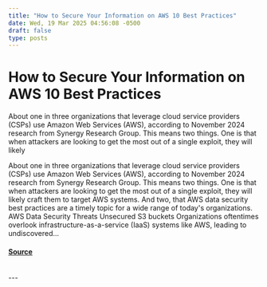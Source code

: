 ```yaml
---
title: "How to Secure Your Information on AWS 10 Best Practices"
date: Wed, 19 Mar 2025 04:56:08 -0500
draft: false
type: posts
---
```

# How to Secure Your Information on AWS 10 Best Practices





 About one in three organizations that leverage cloud service providers (CSPs) use Amazon Web Services (AWS), according to November 2024 research from Synergy Research Group. This means two things. One is that when attackers are looking to get the most out of a single exploit, they will likely

About one in three organizations that leverage cloud service providers (CSPs) use Amazon Web Services (AWS), according to November 2024 research from Synergy Research Group. This means two things. One is that when attackers are looking to get the most out of a single exploit, they will likely craft them to target AWS systems. And two, that AWS data security best practices are a timely topic for a wide range of today's organizations. AWS Data Security Threats Unsecured S3 buckets Organizations oftentimes overlook infrastructure-as-a-service (IaaS) systems like AWS, leading to undiscovered...

#### [Source](https://www.tripwire.com/state-of-security/secure-information-aws-10-best-practices)

<br/>
---
